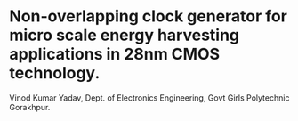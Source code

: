 # Non-overlapping clock generator for micro scale energy harvesting applications in 28nm CMOS technology.
Vinod Kumar Yadav, Dept. of Electronics Engineering, Govt Girls Polytechnic Gorakhpur.
